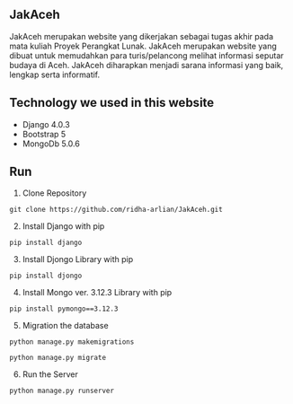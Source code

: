 ## JakAceh
JakAceh merupakan website yang dikerjakan sebagai tugas akhir pada mata kuliah Proyek Perangkat Lunak. JakAceh merupakan website yang dibuat untuk memudahkan para turis/pelancong melihat informasi seputar budaya di Aceh. JakAceh diharapkan menjadi sarana informasi yang baik, lengkap serta informatif. 

## Technology we used in this website
- Django 4.0.3
- Bootstrap 5
- MongoDb 5.0.6

## Run
1. Clone Repository
```
git clone https://github.com/ridha-arlian/JakAceh.git
```
2. Install Django with pip
```
pip install django
```
3. Install Djongo Library with pip
```
pip install djongo
```
4. Install Mongo ver. 3.12.3 Library with pip
```
pip install pymongo==3.12.3
```
5. Migration the database
```
python manage.py makemigrations
```
```
python manage.py migrate
```
6. Run the Server
```
python manage.py runserver
```
